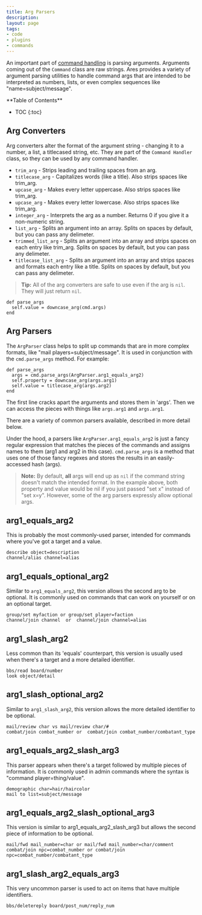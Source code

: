 ```yaml
---
title: Arg Parsers
description:
layout: page
tags: 
- code
- plugins
- commands
---
```


An important part of [command handling](/tutorials/code/commands) is parsing arguments.  Arguments coming out of the `Command` class are raw strings.  Ares provides a variety of argument parsing utilities to handle command args that are intended to be interpreted as numbers, lists, or even complex sequences like "name=subject/message".

<div id="inline_toc" markdown="1">
**Table of Contents**

* TOC
{:toc}
</div>

## Arg Converters

Arg converters alter the format of the argument string - changing it to a number, a list, a titlecased string, etc.  They are part of the `Command Handler` class, so they can be used by any command handler.  

* `trim_arg` - Strips leading and trailing spaces from an arg.
* `titlecase_arg` - Capitalizes words (like a title).  Also strips spaces like trim_arg.
* `upcase_arg` - Makes every letter uppercase.  Also strips spaces like trim_arg.
* `upcase_arg` - Makes every letter lowercase.  Also strips spaces like trim_arg.
* `integer_arg` - Interprets the arg as a number.  Returns 0 if you give it a non-numeric string.
* `list_arg` - Splits an argument into an array.  Splits on spaces by default, but you can pass any delimeter.
* `trimmed_list_arg` - Splits an argument into an array and strips spaces on each entry like trim_arg.  Splits on spaces by default, but you can pass any delimeter.
* `titlecase_list_arg` - Splits an argument into an array and strips spaces and formats each entry like a title.  Splits on spaces by default, but you can pass any delimeter.

> <i class="fa fa-info-circle"></i> **Tip:** All of the arg converters are safe to use even if the arg is `nil`.  They will just return `nil`.

    def parse_args
      self.value = downcase_arg(cmd.args)
    end

## Arg Parsers

The `ArgParser` class helps to split up commands that are in more complex formats, like "mail players=subject/message".  It is used in conjunction with the `cmd.parse_args` method.  For example:

    def parse_args
      args = cmd.parse_args(ArgParser.arg1_equals_arg2)
      self.property = downcase_arg(args.arg1)
      self.value = titlecase_arg(args.arg2)
    end

The first line cracks apart the arguments and stores them in 'args'.  Then we can access the pieces with things like `args.arg1` and `args.arg1`.  

There are a variety of common parsers available, described in more detail below.

Under the hood, a parsers like `ArgParser.arg1_equals_arg2` is just a fancy regular expression that matches the pieces of the commands and assigns names to them (arg1 and arg2 in this case).  `cmd.parse_args` is a method that uses one of those fancy regexes and stores the results in an easily-accessed hash (args).

> <i class="fa fa-exclamation-triangle"></i> **Note:** By default, **all** args will end up as `nil` if the command string doesn't match the intended format.  In the example above, both property and value would be nil if you just passed "set x" instead of "set x=y".   However, some of the arg parsers expressly allow optional args.

## arg1_equals_arg2

This is probably the most commonly-used parser, intended for commands where you've got a target and a value.

	describe object=description
	channel/alias channel=alias

## arg1_equals_optional_arg2

Similar to `arg1_equals_arg2`, this version allows the second arg to be optional.  It is commonly used on commands that can work on yourself or on an optional target.

	group/set myfaction or group/set player=faction
	channel/join channel  or  channel/join channel=alias

## arg1_slash_arg2

Less common than its 'equals' counterpart, this version is usually used when there's a target and a more detailed identifier. 

	bbs/read board/number
	look object/detail

## arg1_slash_optional_arg2

Similar to `arg1_slash_arg2`, this version allows the more detailed identifier to be optional.

	mail/review char vs mail/review char/#
	combat/join combat_number or  combat/join combat_number/combatant_type

## arg1_equals_arg2_slash_arg3

This parser appears when there's a target followed by multiple pieces of information.  It is commonly used in admin commands where the syntax is "command player=thing/value". 

	demographic char=hair/haircolor
	mail to list=subject/message

## arg1_equals_arg2_slash_optional_arg3

This version is similar to arg1_equals_arg2_slash_arg3 but allows the second piece of information to be optional.

	mail/fwd mail_number=char or mail/fwd mail_number=char/comment
	combat/join npc=combat_number or combat/join npc=combat_number/combatant_type

## arg1_slash_arg2_equals_arg3 

This very uncommon parser is used to act on items that have multiple identifiers. 

	bbs/deletereply board/post_num/reply_num